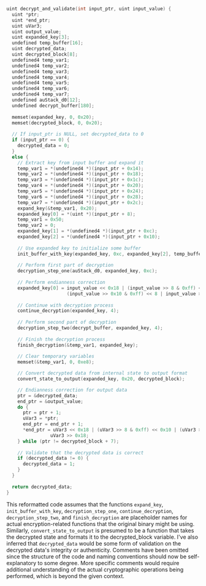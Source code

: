 ```c
uint decrypt_and_validate(int input_ptr, uint input_value) {
  uint *ptr;
  uint *end_ptr;
  uint uVar3;
  uint output_value;
  uint expanded_key[3];
  undefined temp_buffer[16];
  uint decrypted_data;
  uint decrypted_block[8];
  undefined4 temp_var1;
  undefined4 temp_var2;
  undefined4 temp_var3;
  undefined4 temp_var4;
  undefined4 temp_var5;
  undefined4 temp_var6;
  undefined4 temp_var7;
  undefined auStack_d0[12];
  undefined decrypt_buffer[180];
  
  memset(expanded_key, 0, 0x20);
  memset(decrypted_block, 0, 0x20);
  
  // If input_ptr is NULL, set decrypted_data to 0
  if (input_ptr == 0) {
    decrypted_data = 0;
  }
  else {
    // Extract key from input buffer and expand it
    temp_var1 = *(undefined4 *)(input_ptr + 0x14);
    temp_var2 = *(undefined4 *)(input_ptr + 0x18);
    temp_var3 = *(undefined4 *)(input_ptr + 0x1c);
    temp_var4 = *(undefined4 *)(input_ptr + 0x20);
    temp_var5 = *(undefined4 *)(input_ptr + 0x24);
    temp_var6 = *(undefined4 *)(input_ptr + 0x28);
    temp_var7 = *(undefined4 *)(input_ptr + 0x2c);
    expand_key(&temp_var1, 0x20);
    expanded_key[0] = *(uint *)(input_ptr + 8);
    temp_var1 = 0x50;
    temp_var2 = 0;
    expanded_key[1] = *(undefined4 *)(input_ptr + 0xc);
    expanded_key[2] = *(undefined4 *)(input_ptr + 0x10);
    
    // Use expanded key to initialize some buffer
    init_buffer_with_key(expanded_key, 0xc, expanded_key[2], temp_buffer);
    
    // Perform first part of decryption
    decryption_step_one(auStack_d0, expanded_key, 0xc);
    
    // Perform endianness correction
    expanded_key[0] = input_value << 0x18 | (input_value >> 8 & 0xff) << 0x10 |
                      (input_value >> 0x10 & 0xff) << 8 | input_value >> 0x18;
    
    // Continue with decryption process
    continue_decryption(expanded_key, 4);
    
    // Perform second part of decryption
    decryption_step_two(decrypt_buffer, expanded_key, 4);
    
    // Finish the decryption process
    finish_decryption(&temp_var1, expanded_key);
    
    // Clear temporary variables
    memset(&temp_var1, 0, 0xe8);

    // Convert decrypted data from internal state to output format
    convert_state_to_output(expanded_key, 0x20, decrypted_block);

    // Endianness correction for output data
    ptr = &decrypted_data;
    end_ptr = &output_value;
    do {
      ptr = ptr + 1;
      uVar3 = *ptr;
      end_ptr = end_ptr + 1;
      *end_ptr = uVar3 << 0x18 | (uVar3 >> 8 & 0xff) << 0x10 | (uVar3 >> 0x10 & 0xff) << 8 |
                uVar3 >> 0x18;
    } while (ptr != decrypted_block + 7);
    
    // Validate that the decrypted data is correct
    if (decrypted_data != 0) {
      decrypted_data = 1;
    }
  }
  
  return decrypted_data;
}
```

This reformatted code assumes that the functions `expand_key`, `init_buffer_with_key`, `decryption_step_one`, `continue_decryption`, `decryption_step_two`, and `finish_decryption` are placeholder names for actual encryption-related functions that the original binary might be using. Similarly, `convert_state_to_output` is presumed to be a function that takes the decrypted state and formats it to the decrypted_block variable. I've also inferred that `decrypted_data` would be some form of validation on the decrypted data's integrity or authenticity. Comments have been omitted since the structure of the code and naming conventions should now be self-explanatory to some degree. More specific comments would require additional understanding of the actual cryptographic operations being performed, which is beyond the given context.